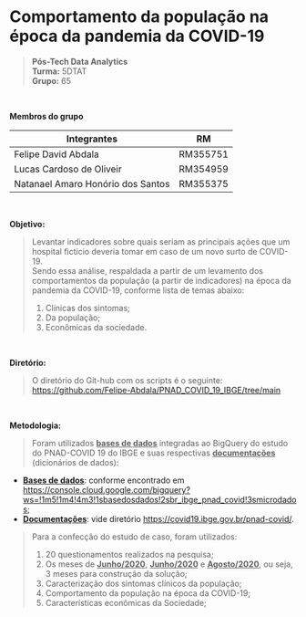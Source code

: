# **Comportamento da população na época da pandemia da COVID-19**
>**Pós-Tech Data Analytics**<br/>
**Turma:** 5DTAT<br/>
**Grupo:** 65<br/>

<br/>

**Membros do grupo**

| Integrantes                        | RM              |
| ---------------------------------- | --------------- |
| Felipe David Abdala                | RM355751        |
| Lucas Cardoso de Oliveir           | RM354959        |
| Natanael Amaro Honório dos Santos  | RM355375        |

<br/>

**Objetivo:**<br/>
> Levantar indicadores sobre quais seriam as principais ações que um hospital fictício deveria tomar em caso de um novo surto de COVID-19.<br/>
> Sendo essa análise, respaldada a partir de um levamento dos comportamentos da população (a partir de indicadores) na época da pandemia da COVID-19, conforme lista de temas abaixo:</br>
> 1. Clínicas dos sintomas;
> 2. Da população;
> 3. Econômicas da sociedade.


<br/>

**Diretório:**<br/>
> O diretório do Git-hub com os scripts é o seguinte:
<https://github.com/Felipe-Abdala/PNAD_COVID_19_IBGE/tree/main>


<br/>

**Metodologia:**<br/>

> Foram utilizados <u>**bases de dados**</u> integradas ao BigQuery do estudo do PNAD-COVID 19 do IBGE e suas respectivas <u>**documentações**</u> (dicionários de dados):
- <u>**Bases de dados**</u>: conforme encontrado em <https://console.cloud.google.com/bigquery?ws=!1m5!1m4!4m3!1sbasedosdados!2sbr_ibge_pnad_covid!3smicrodados>; <br/>
- <u>**Documentações**</u>: vide diretório <https://covid19.ibge.gov.br/pnad-covid/>.<br/>


> Para a confecção do estudo de caso, foram utilizados: </br>
> 1. 20 questionamentos realizados na pesquisa;</br>
> 2. Os meses de <u>**Junho/2020**</u>, <u>**Junho/2020**</u> e <u>**Agosto/2020**</u>, ou seja, 3 meses para construção da solução;</br>
> 3. Caracterização dos sintomas clínicos da população;</br>
> 4. Comportamento da população na época da COVID-19;</br>
> 5. Características econômicas da Sociedade;</br>
